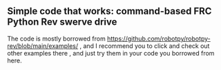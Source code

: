 ## Simple code that works: command-based FRC Python Rev swerve drive
The code is mostly borrowed from https://github.com/robotpy/robotpy-rev/blob/main/examples/
, and I recommend you to click and check out other examples there
, and just try them in your code you borrowed from here.